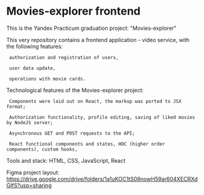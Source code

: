 # Movies-explorer frontend

This is the Yandex Practicum graduation project: "Movies-explorer"

This very repository contains a frontend application - video service, with the following features:

     authorization and registration of users,

     user data update,

     operations with movie cards.

Technological features of the Movies-explorer project: 

     Components were laid out on React, the markup was ported to JSX format;

     Authorization functionality, profile editing, saving of liked movies by NodeJS server;

     Asynchronous GET and POST requests to the API;

     React functional components and states, HOC (higher order components), custom hooks, 

Tools and stack: HTML, CSS, JavaScript, React

Figma project layout: https://drive.google.com/drive/folders/1a1uKOC1tS08nowH59ar604XECRXdGIfS?usp=sharing 
